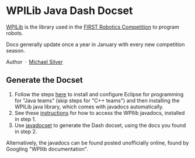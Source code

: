 WPILib Java Dash Docset
=======================

[WPILib](http://wp.wpi.edu/wpilib/) is the library used in the [FIRST Robotics Competition](http://www.firstinspires.org/robotics/frc) to program robots.

Docs generally update once a year in January with every new competition season.

Author&ensp;·&ensp;[Michael Silver](https://github.com/michaelsilver)

## Generate the Docset
  1. Follow the steps [here](https://wpilib.screenstepslive.com/s/4485/m/13809/l/145002-installing-eclipse-c-java) to install and configure Eclipse for programming for "Java teams" (skip steps for "C++ teams") and then installing the WPILib java library, which comes with javadocs automatically.
  2. See these [instructions](http://wpilib.screenstepslive.com/s/4485/m/13809/l/272787-frc-java-wpilib-api-documentation) for how to access the WPIlib javadocs, installed in step 1.
  3. Use [javadocset](https://github.com/Kapeli/javadocset) to generate the Dash docset, using the docs you found in step 2.

Alternatively, the javadocs can be found posted unofficially online, found by Googling "WPIlib documentation".

